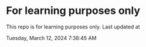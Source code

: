 # For learning purposes only
This repo is for learning purposes only.
Last updated at

Tuesday, March 12, 2024 7:38:45 AM

